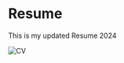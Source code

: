 # Resume
This is my updated Resume 2024

![CV](https://github.com/user-attachments/assets/11b7b309-35f0-46fd-8ee8-694f39ac9c76)
